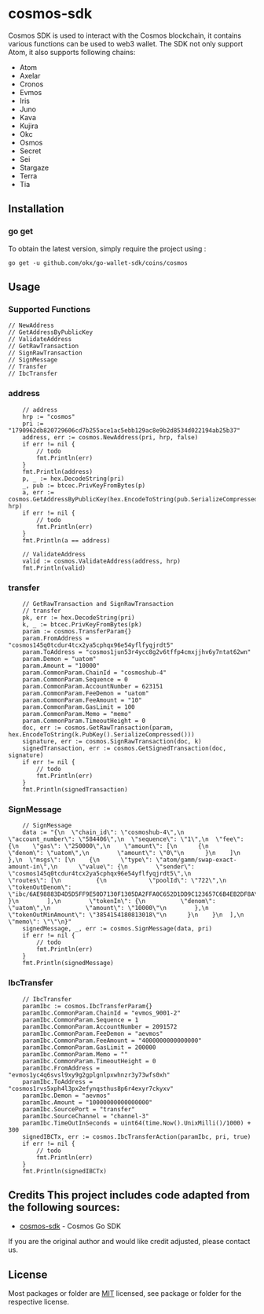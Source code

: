 # cosmos-sdk
Cosmos SDK is used to interact with the Cosmos blockchain, it contains various functions can be used to web3 wallet.
The SDK not only support Atom, it also supports following chains:
- Atom
- Axelar
- Cronos
- Evmos
- Iris
- Juno
- Kava
- Kujira
- Okc
- Osmos
- Secret
- Sei
- Stargaze
- Terra
- Tia

## Installation

### go get

To obtain the latest version, simply require the project using :

```shell
go get -u github.com/okx/go-wallet-sdk/coins/cosmos
```

## Usage

### Supported Functions

```golang
// NewAddress
// GetAddressByPublicKey
// ValidateAddress
// GetRawTransaction
// SignRawTransaction
// SignMessage
// Transfer
// IbcTransfer
```
### address
```golang
	// address
	hrp := "cosmos"
	pri := "1790962db820729606cd7b255ace1ac5ebb129ac8e9b2d8534d022194ab25b37"
	address, err := cosmos.NewAddress(pri, hrp, false)
	if err != nil {
		// todo
		fmt.Println(err)
	}
	fmt.Println(address)
	p, _ := hex.DecodeString(pri)
	_, pub := btcec.PrivKeyFromBytes(p)
	a, err := cosmos.GetAddressByPublicKey(hex.EncodeToString(pub.SerializeCompressed()), hrp)
	if err != nil {
		// todo
		fmt.Println(err)
	}
	fmt.Println(a == address)

	// ValidateAddress
	valid := cosmos.ValidateAddress(address, hrp)
	fmt.Println(valid)
```
### transfer
```golang
	// GetRawTransaction and SignRawTransaction
	// transfer
	pk, err := hex.DecodeString(pri)
	k, _ := btcec.PrivKeyFromBytes(pk)
	param := cosmos.TransferParam{}
	param.FromAddress = "cosmos145q0tcdur4tcx2ya5cphqx96e54yflfyqjrdt5"
	param.ToAddress = "cosmos1jun53r4ycc8g2v6tffp4cmxjjhv6y7ntat62wn"
	param.Demon = "uatom"
	param.Amount = "10000"
	param.CommonParam.ChainId = "cosmoshub-4"
	param.CommonParam.Sequence = 0
	param.CommonParam.AccountNumber = 623151
	param.CommonParam.FeeDemon = "uatom"
	param.CommonParam.FeeAmount = "10"
	param.CommonParam.GasLimit = 100
	param.CommonParam.Memo = "memo"
	param.CommonParam.TimeoutHeight = 0
	doc, err := cosmos.GetRawTransaction(param, hex.EncodeToString(k.PubKey().SerializeCompressed()))
	signature, err := cosmos.SignRawTransaction(doc, k)
	signedTransaction, err := cosmos.GetSignedTransaction(doc, signature)
	if err != nil {
		// todo
		fmt.Println(err)
	}
	fmt.Println(signedTransaction)
```
### SignMessage
```golang
	// SignMessage
	data := "{\n  \"chain_id\": \"cosmoshub-4\",\n  \"account_number\": \"584406\",\n  \"sequence\": \"1\",\n  \"fee\": {\n    \"gas\": \"250000\",\n    \"amount\": [\n      {\n        \"denom\": \"uatom\",\n        \"amount\": \"0\"\n      }\n    ]\n  },\n  \"msgs\": [\n    {\n      \"type\": \"atom/gamm/swap-exact-amount-in\",\n      \"value\": {\n        \"sender\": \"cosmos145q0tcdur4tcx2ya5cphqx96e54yflfyqjrdt5\",\n        \"routes\": [\n          {\n            \"poolId\": \"722\",\n            \"tokenOutDenom\": \"ibc/6AE98883D4D5D5FF9E50D7130F1305DA2FFA0C652D1DD9C123657C6B4EB2DF8A\"\n          }\n        ],\n        \"tokenIn\": {\n          \"denom\": \"uatom\",\n          \"amount\": \"10000\"\n        },\n        \"tokenOutMinAmount\": \"3854154180813018\"\n      }\n    }\n  ],\n  \"memo\": \"\"\n}"
	signedMessage, _, err := cosmos.SignMessage(data, pri)
	if err != nil {
		// todo
		fmt.Println(err)
	}
	fmt.Println(signedMessage)
```
### IbcTransfer
```golang
	// IbcTransfer
	paramIbc := cosmos.IbcTransferParam{}
	paramIbc.CommonParam.ChainId = "evmos_9001-2"
	paramIbc.CommonParam.Sequence = 1
	paramIbc.CommonParam.AccountNumber = 2091572
	paramIbc.CommonParam.FeeDemon = "aevmos"
	paramIbc.CommonParam.FeeAmount = "4000000000000000"
	paramIbc.CommonParam.GasLimit = 200000
	paramIbc.CommonParam.Memo = ""
	paramIbc.CommonParam.TimeoutHeight = 0
	paramIbc.FromAddress = "evmos1yc4q6svsl9xy9g2gplgnlpxwhnzr3y73wfs0xh"
	paramIbc.ToAddress = "cosmos1rvs5xph4l3px2efynqsthus8p6r4exyr7ckyxv"
	paramIbc.Demon = "aevmos"
	paramIbc.Amount = "10000000000000000"
	paramIbc.SourcePort = "transfer"
	paramIbc.SourceChannel = "channel-3"
	paramIbc.TimeOutInSeconds = uint64(time.Now().UnixMilli()/1000) + 300
	signedIBCTx, err := cosmos.IbcTransferAction(paramIbc, pri, true)
	if err != nil {
		// todo
		fmt.Println(err)
	}
	fmt.Println(signedIBCTx)
```

## Credits  This project includes code adapted from the following sources:  
- [cosmos-sdk](https://github.com/cosmos/cosmos-sdk) - Cosmos Go SDK

If you are the original author and would like credit adjusted, please contact us.
## License
Most packages or folder are [MIT](<https://github.com/okx/go-wallet-sdk/blob/main/coins/cosmos/LICENSE>) licensed, see package or folder for the respective license.
